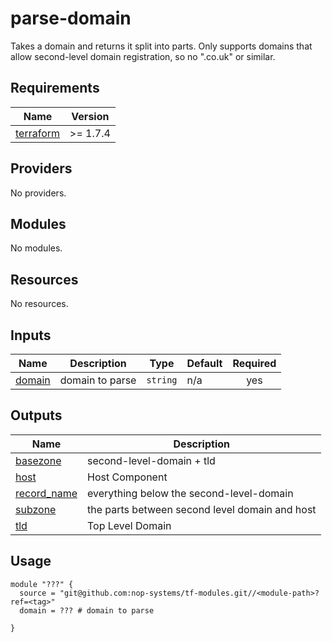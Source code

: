 # parse-domain

Takes a domain and returns it split into parts. Only supports domains that allow second-level domain registration, so no ".co.uk" or similar.
<!-- BEGIN_TF_DOCS -->
## Requirements

| Name | Version |
|------|---------|
| <a name="requirement_terraform"></a> [terraform](#requirement\_terraform) | >= 1.7.4 |

## Providers

No providers.

## Modules

No modules.

## Resources

No resources.

## Inputs

| Name | Description | Type | Default | Required |
|------|-------------|------|---------|:--------:|
| <a name="input_domain"></a> [domain](#input\_domain) | domain to parse | `string` | n/a | yes |

## Outputs

| Name | Description |
|------|-------------|
| <a name="output_basezone"></a> [basezone](#output\_basezone) | second-level-domain + tld |
| <a name="output_host"></a> [host](#output\_host) | Host Component |
| <a name="output_record_name"></a> [record\_name](#output\_record\_name) | everything below the second-level-domain |
| <a name="output_subzone"></a> [subzone](#output\_subzone) | the parts between second level domain and host |
| <a name="output_tld"></a> [tld](#output\_tld) | Top Level Domain |

## Usage

```hcl
module "???" {
  source = "git@github.com:nop-systems/tf-modules.git//<module-path>?ref=<tag>"
  domain = ??? # domain to parse
    
}
```
<!-- END_TF_DOCS -->
